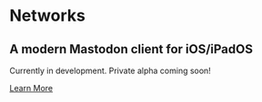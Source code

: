 # Networks

## A modern Mastodon client for iOS/iPadOS

Currently in development. Private alpha coming soon!

[Learn More](https://trynetworks.github.io/)
